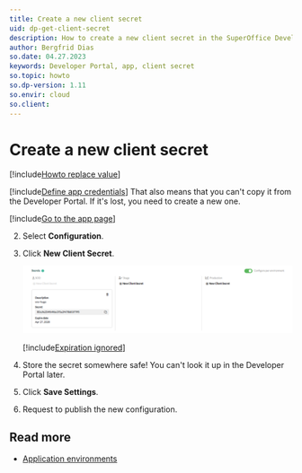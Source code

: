 ```yaml
---
title: Create a new client secret
uid: dp-get-client-secret
description: How to create a new client secret in the SuperOffice Developer Portal.
author: Bergfrid Dias
so.date: 04.27.2023
keywords: Developer Portal, app, client secret
so.topic: howto
so.dp-version: 1.11
so.envir: cloud
so.client:
---
```


# Create a new client secret

[!include[Howto replace value](includes/note-clear-to-replace.md)]

[!include[Define app credentials](../../includes/def-app-credentials.md)] That also means that you can't copy it from the Developer Portal. If it's lost, you need to create a new one.

<!-- markdownlint-disable MD029 -->
[!include[Go to the app page](../includes/go-to-app-page.md)]
<!-- List starts in the include. Next line MUST be 2. -->
2. Select **Configuration**.

3. Click **New Client Secret**.

    ![Application secret -screenshot][img1]

    [!include[Expiration ignored](includes/note-expiration.md)]

4. Store the secret somewhere safe! You can't look it up in the Developer Portal later.

5. Click **Save Settings**.

6. Request to publish the new configuration.
<!-- markdownlint-restore -->

## Read more

* [Application environments][3]

<!-- Referenced links -->
[3]: ../../app-envir.md

<!-- Referenced images -->
[img1]: media/client-secret.png

